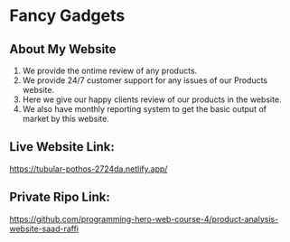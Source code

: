 # Fancy Gadgets



## About My Website

1. We provide the ontime review of any products.
2. We provide 24/7 customer support for any issues of our Products website.
3. Here we give our happy clients review of our products in the website.
4. We also have monthly reporting system to get the basic output of market by this website.

## Live Website Link:
https://tubular-pothos-2724da.netlify.app/
## Private Ripo Link:
https://github.com/programming-hero-web-course-4/product-analysis-website-saad-raffi

